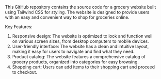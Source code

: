 This GitHub repository contains the source code for a grocery website built using Tailwind CSS for styling. The website is designed to provide users with an easy and convenient way to shop for groceries online.


Key Features:

1. Responsive design: The website is optimized to look and function well on various screen sizes, from desktop computers to mobile devices.
2. User-friendly interface: The website has a clean and intuitive layout, making it easy for users to navigate and find what they need.
3. Product catalog: The website features a comprehensive catalog of grocery products, organized into categories for easy browsing.
4. Shopping cart: Users can add items to their shopping cart and proceed to checkout.


